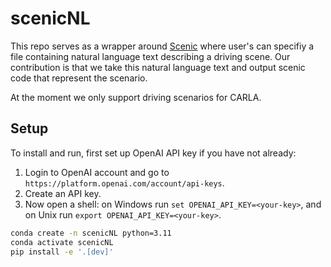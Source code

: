 # scenicNL

This repo serves as a wrapper around [Scenic](https://github.com/BerkeleyLearnVerify/Scenic) where user's can specifiy a file containing natural language text describing a driving scene. Our contribution is that we take this natural language text and output scenic code that represent the scenario.

At the moment we only support driving scenarios for CARLA.

## Setup
To install and run, first set up OpenAI API key if you have not already:

1. Login to OpenAI account and go to `https://platform.openai.com/account/api-keys`.
2. Create an API key.
3. Now open a shell: on Windows run `set OPENAI_API_KEY=<your-key>`, and on Unix run `export OPENAI_API_KEY=<your-key>`.

```bash
conda create -n scenicNL python=3.11
conda activate scenicNL
pip install -e '.[dev]'
```
